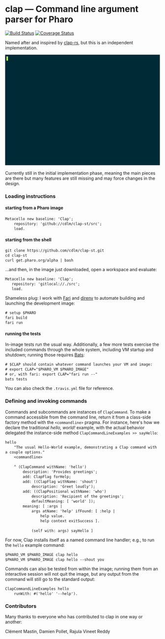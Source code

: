 # clap — Command line argument parser for Pharo
[![Build Status][travis-status]][travis]
[![Coverage Status][coveralls-status]][coveralls]

Named after and inspired by [clap-rs](https://github.com/kbknapp/clap-rs), but
this is an independent implementation.

<p align="center">
  <img src="/demos/clap.gif?raw=true" width="640" height="360" alt="Terminal screencast demo"/>
</p>

Currently still in the initial implementation phase, meaning the main pieces are
there but many features are still missing and may force changes in the design.

### Loading instructions

#### starting from a Pharo image

```smalltalk
Metacello new baseline: 'Clap';
    repository: 'github://cdlm/clap-st/src';
    load.
```

#### starting from the shell

```shell
git clone https://github.com/cdlm/clap-st.git
cd clap-st
curl get.pharo.org/alpha | bash
```

…and then, in the image just downloaded, open a workspace and evaluate:

```smalltalk
Metacello new baseline: 'Clap';
   repository: 'gitlocal://./src';
   load.
```

Shameless plug: I work with [Fari](https://people.untyped.org/fari.sh) and
[direnv](https://direnv.net) to automate building and launching the development image:

```shell
# setup $PHARO
fari build
fari run
```

#### running the tests

In-image tests run the usual way. Additionally, a few more tests exercise the
included commands through the whole system, including VM startup and shutdown;
running those requires [Bats](https://github.com/bats-core/bats-core):

```shell
# $CLAP should contain whatever command launches your VM and image:
# export CLAP="$PHARO_VM $PHARO_IMAGE"
# or, with fari: export CLAP="fari run --"
bats tests
```

You can also check the `.travis.yml` file for reference.

### Defining and invoking commands

Commands and subcommands are instances of `ClapCommand`. To make a command
accessible from the command line, return it from a class-side factory method
with the `<commandline>` pragma. For instance, here's how we declare the
traditional *hello, world!* example, with the actual behavior delegated the
instance-side method `ClapCommandLineExamples >> sayHello`:

```smalltalk
hello
	"The usual Hello-World example, demonstrating a Clap command with a couple options."
	<commandline>

	^ (ClapCommand withName: 'hello')
		description: 'Provides greetings';
		add: ClapFlag forHelp;
		add: ((ClapFlag withName: 'shout')
			description: 'Greet loudly');
		add: ((ClapPositional withName: 'who')
			description: 'Recipient of the greetings';
			defaultMeaning: [ 'world' ]);
		meaning: [ :args |
			args atName: 'help' ifFound: [ :help |
				help value.
				help context exitSuccess ].

			(self with: args) sayHello ]
```

For now, Clap installs itself as a named command line handler; e.g., to run the
`hello` example command:

```shell
$PHARO_VM $PHARO_IMAGE clap hello
$PHARO_VM $PHARO_IMAGE clap hello --shout you
```

Commands can also be tested from within the image; running them from an
interactive session will not quit the image, but any output from the command
will still go to the standard output:

```smalltalk
ClapCommandLineExamples hello
	runWith: #('hello' '--help').
```

[travis]: https://travis-ci.org/cdlm/clap-st
[travis-status]: https://travis-ci.org/cdlm/clap-st.svg?branch=master
[coveralls]: https://coveralls.io/github/cdlm/clap-st?branch=master
[coveralls-status]: https://coveralls.io/repos/github/cdlm/clap-st/badge.svg?branch=master

### Contributors

Many thanks to everyone who has contributed to clap in one way or another:

Clément Mastin, Damien Pollet, Rajula Vineet Reddy
